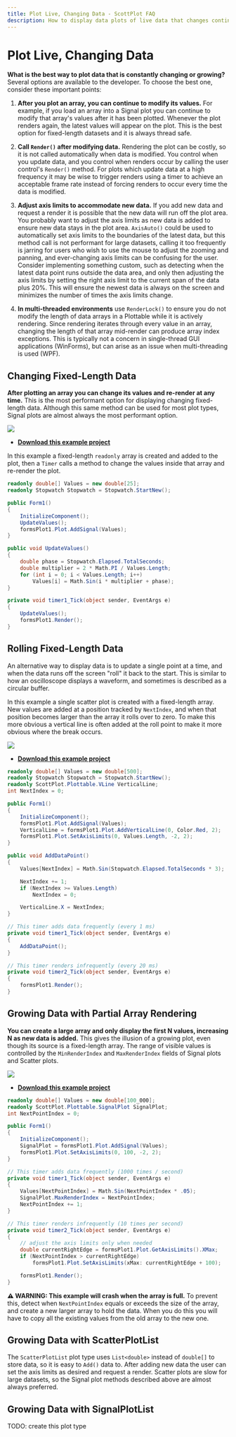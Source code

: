 ```yaml
---
title: Plot Live, Changing Data - ScottPlot FAQ
description: How to display data plots of live data that changes continuously.
---
```


# Plot Live, Changing Data

**What is the best way to plot data that is constantly changing or growing?** Several options are available to the developer. To choose the best one, consider these important points:

1. **After you plot an array, you can continue to modify its values.** For example, if you load an array into a Signal plot you can continue to modify that array's values after it has been plotted. Whenever the plot renders again, the latest values will appear on the plot. This is the best option for fixed-length datasets and it is always thread safe.

2. **Call `Render()` after modifying data.** Rendering the plot can be costly, so it is not called automatically when data is modified. You control when you update data, and you control when renders occur by calling the user control's `Render()` method. For plots which update data at a high frequency it may be wise to trigger renders using a timer to achieve an acceptable frame rate instead of forcing renders to occur every time the data is modified.

3. **Adjust axis limits to accommodate new data.** If you add new data and request a render it is possible that the new data will run off the plot area. You probably want to adjust the axis limits as new data is added to ensure new data stays in the plot area. `AxisAuto()` could be used to automatically set axis limits to the boundaries of the latest data, but this method call is not performant for large datasets, calling it too frequently is jarring for users who wish to use the mouse to adjust the zooming and panning, and ever-changing axis limits can be confusing for the user. Consider implementing something custom, such as detecting when the latest data point runs outside the data area, and only then adjusting the axis limits by setting the right axis limit to the current span of the data plus 20%. This will ensure the newest data is always on the screen and minimizes the number of times the axis limits change.

4. **In multi-threaded environments** use `RenderLock()` to ensure you do not modify the length of data arrays in a Plottable while it is actively rendering. Since rendering iterates through every value in an array, changing the length of that array mid-render can produce array index exceptions. This is typically not a concern in single-thread GUI applications (WinForms), but can arise as an issue when multi-threading is used (WPF).

## Changing Fixed-Length Data

**After plotting an array you can change its values and re-render at any time.** This is the most performant option for displaying changing fixed-length data. Although this same method can be used for most plot types, Signal plots are almost always the most performant option.

<div class="text-center">

![](src/ChangingFixedSignal-WinForms/screenshot.gif)

</div>

* [**Download this example project**](https://github.com/ScottPlot/Website/tree/main/src/faq/live-data/src/ChangingFixedSignal-WinForms)

In this example a fixed-length `readonly` array is created and added to the plot, then a `Timer` calls a method to change the values inside that array and re-render the plot.

```cs
readonly double[] Values = new double[25];
readonly Stopwatch Stopwatch = Stopwatch.StartNew();

public Form1()
{
    InitializeComponent();
    UpdateValues();
    formsPlot1.Plot.AddSignal(Values);
}

public void UpdateValues()
{
    double phase = Stopwatch.Elapsed.TotalSeconds;
    double multiplier = 2 * Math.PI / Values.Length;
    for (int i = 0; i < Values.Length; i++)
        Values[i] = Math.Sin(i * multiplier + phase);
}

private void timer1_Tick(object sender, EventArgs e)
{
    UpdateValues();
    formsPlot1.Render();
}
```

## Rolling Fixed-Length Data

An alternative way to display data is to update a single point at a time, and when the data runs off the screen "roll" it back to the start. This is similar to how an oscilloscope displays a waveform, and sometimes is described as a circular buffer.

In this example a single scatter plot is created with a fixed-length array. New values are added at a position tracked by `NextIndex`, and when that position becomes larger than the array it rolls over to zero. To make this more obvious a vertical line is often added at the roll point to make it more obvious where the break occurs.

<div class="text-center">

![](src/RollFixedSignal-WinForms/screenshot.gif)

</div>

* [**Download this example project**](https://github.com/ScottPlot/Website/tree/main/src/faq/live-data/src/RollFixedSignal-WinForms)

```cs
readonly double[] Values = new double[500];
readonly Stopwatch Stopwatch = Stopwatch.StartNew();
readonly ScottPlot.Plottable.VLine VerticalLine;
int NextIndex = 0;

public Form1()
{
    InitializeComponent();
    formsPlot1.Plot.AddSignal(Values);
    VerticalLine = formsPlot1.Plot.AddVerticalLine(0, Color.Red, 2);
    formsPlot1.Plot.SetAxisLimits(0, Values.Length, -2, 2);
}

public void AddDataPoint()
{
    Values[NextIndex] = Math.Sin(Stopwatch.Elapsed.TotalSeconds * 3);

    NextIndex += 1;
    if (NextIndex >= Values.Length)
        NextIndex = 0;

    VerticalLine.X = NextIndex;
}

// This timer adds data frequently (every 1 ms)
private void timer1_Tick(object sender, EventArgs e)
{
    AddDataPoint();
}

// This timer renders infrequently (every 20 ms)
private void timer2_Tick(object sender, EventArgs e)
{
    formsPlot1.Render();
}
```

## Growing Data with Partial Array Rendering

**You can create a large array and only display the first N values, increasing N as new data is added.** This gives the illusion of a growing plot, even though its source is a fixed-length array. The range of visible values is controlled by the `MinRenderIndex` and `MaxRenderIndex` fields of Signal plots and Scatter plots.

<div class="text-center">

![](src/MaxRenderIndex-WinForms/screenshot.gif)

</div>

* [**Download this example project**](https://github.com/ScottPlot/Website/tree/main/src/faq/live-data/src/MaxRenderIndex-WinForms)

```cs
readonly double[] Values = new double[100_000];
readonly ScottPlot.Plottable.SignalPlot SignalPlot;
int NextPointIndex = 0;

public Form1()
{
    InitializeComponent();
    SignalPlot = formsPlot1.Plot.AddSignal(Values);
    formsPlot1.Plot.SetAxisLimits(0, 100, -2, 2);
}

// This timer adds data frequently (1000 times / second)
private void timer1_Tick(object sender, EventArgs e)
{
    Values[NextPointIndex] = Math.Sin(NextPointIndex * .05);
    SignalPlot.MaxRenderIndex = NextPointIndex;
    NextPointIndex += 1;
}

// This timer renders infrequently (10 times per second)
private void timer2_Tick(object sender, EventArgs e)
{
    // adjust the axis limits only when needed
    double currentRightEdge = formsPlot1.Plot.GetAxisLimits().XMax;
    if (NextPointIndex > currentRightEdge)
        formsPlot1.Plot.SetAxisLimits(xMax: currentRightEdge + 100);

    formsPlot1.Render();
}
```

**⚠️ WARNING: This example will crash when the array is full.** To prevent this, detect when `NextPointIndex` equals or exceeds the size of the array, and create a new larger array to hold the data. When you do this you will have to copy all the existing values from the old array to the new one.

## Growing Data with ScatterPlotList

The `ScatterPlotList` plot type uses `List<double>` instead of `double[]` to store data, so it is easy to `Add()` data to. After adding new data the user can set the axis limits as desired and request a render. Scatter plots are slow for large datasets, so the Signal plot methods described above are almost always preferred.

## Growing Data with SignalPlotList

TODO: create this plot type